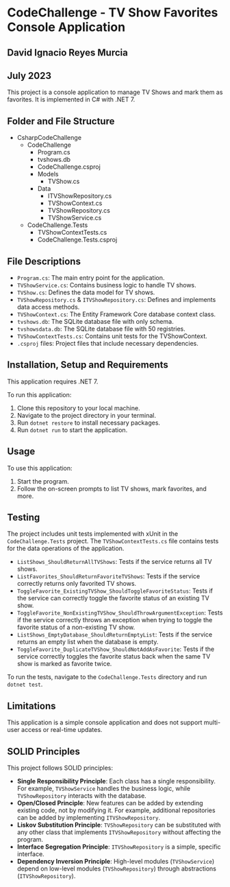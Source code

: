 # CodeChallenge - TV Show Favorites Console Application
## David Ignacio Reyes Murcia
## July 2023

This project is a console application to manage TV Shows and mark them as favorites. It is implemented in C# with .NET 7.

## Folder and File Structure
- CsharpCodeChallenge
  - CodeChallenge
    - Program.cs
    - tvshows.db
    - CodeChallenge.csproj
    - Models
      - TVShow.cs
    - Data
      - ITVShowRepository.cs
      - TVShowContext.cs
      - TVShowRepository.cs
      - TVShowService.cs
  - CodeChallenge.Tests
    - TVShowContextTests.cs
    - CodeChallenge.Tests.csproj

## File Descriptions

- `Program.cs`: The main entry point for the application.
- `TVShowService.cs`: Contains business logic to handle TV shows.
- `TVShow.cs`: Defines the data model for TV shows.
- `TVShowRepository.cs` & `ITVShowRepository.cs`: Defines and implements data access methods.
- `TVShowContext.cs`: The Entity Framework Core database context class.
- `tvshows.db`: The SQLite database file with only schema.
- `tvshowsdata.db`: The SQLite database file with 50 registries.
- `TVShowContextTests.cs`: Contains unit tests for the TVShowContext.
- `.csproj` files: Project files that include necessary dependencies.

## Installation, Setup and Requirements

This application requires .NET 7.

To run this application:

1. Clone this repository to your local machine.
2. Navigate to the project directory in your terminal.
3. Run `dotnet restore` to install necessary packages.
4. Run `dotnet run` to start the application.

## Usage

To use this application:

1. Start the program.
2. Follow the on-screen prompts to list TV shows, mark favorites, and more.

## Testing

The project includes unit tests implemented with xUnit in the `CodeChallenge.Tests` project. The `TVShowContextTests.cs` file contains tests for the data operations of the application.

- `ListShows_ShouldReturnAllTVShows`: Tests if the service returns all TV shows.
- `ListFavorites_ShouldReturnFavoriteTVShows`: Tests if the service correctly returns only favorited TV shows.
- `ToggleFavorite_ExistingTVShow_ShouldToggleFavoriteStatus`: Tests if the service can correctly toggle the favorite status of an existing TV show.
- `ToggleFavorite_NonExistingTVShow_ShouldThrowArgumentException`: Tests if the service correctly throws an exception when trying to toggle the favorite status of a non-existing TV show.
- `ListShows_EmptyDatabase_ShouldReturnEmptyList`: Tests if the service returns an empty list when the database is empty.
- `ToggleFavorite_DuplicateTVShow_ShouldNotAddAsFavorite`: Tests if the service correctly toggles the favorite status back when the same TV show is marked as favorite twice.

To run the tests, navigate to the `CodeChallenge.Tests` directory and run `dotnet test`.

## Limitations

This application is a simple console application and does not support multi-user access or real-time updates.

## SOLID Principles

This project follows SOLID principles:

- **Single Responsibility Principle**: Each class has a single responsibility. For example, `TVShowService` handles the business logic, while `TVShowRepository` interacts with the database.
- **Open/Closed Principle**: New features can be added by extending existing code, not by modifying it. For example, additional repositories can be added by implementing `ITVShowRepository`.
- **Liskov Substitution Principle**: `TVShowRepository` can be substituted with any other class that implements `ITVShowRepository` without affecting the program.
- **Interface Segregation Principle**: `ITVShowRepository` is a simple, specific interface.
- **Dependency Inversion Principle**: High-level modules (`TVShowService`) depend on low-level modules (`TVShowRepository`) through abstractions (`ITVShowRepository`).
